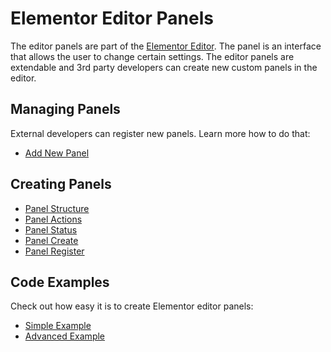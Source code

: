 # Elementor Editor Panels

<Badge type="tip" vertical="top" text="Elementor Core" /> <Badge type="warning" vertical="top" text="Intermediate" />

The editor panels are part of the [Elementor Editor](./../editor/). The panel is an interface that allows the user to change certain settings. The editor panels are extendable and 3rd party developers can create new custom panels in the editor.

## Managing Panels

External developers can register new panels. Learn more how to do that:

* [Add New Panel](./add-new-panel/)

## Creating Panels

* [Panel Structure](./panel-structure/)
* [Panel Actions](./panel-actions/)
* [Panel Status](./panel-status/)
* [Panel Create](./panel-create/)
* [Panel Register](./panel-register/)

## Code Examples

Check out how easy it is to create Elementor editor panels:

* [Simple Example](./simple-example/)
* [Advanced Example](./advanced-example/)
